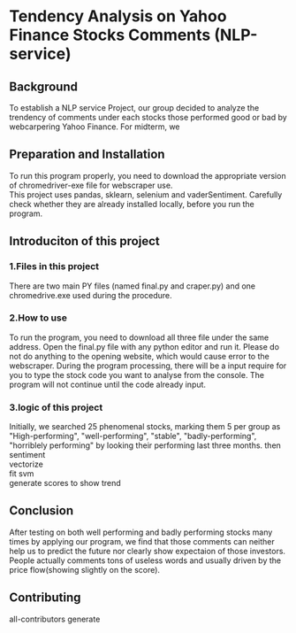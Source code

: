 # Tendency Analysis on Yahoo Finance Stocks Comments (NLP-service)
## Background
To establish a NLP service Project, our group decided to analyze the trendency of comments under each stocks those performed good or bad by webcarpering Yahoo Finance. For midterm, we
## Preparation and Installation
To run this program properly, you need to download the appropriate version of chromedriver-exe file for webscraper use.  
This project uses pandas, sklearn, selenium and vaderSentiment. Carefully check whether they are already installed locally, before you run the program.

## Introduciton of this project
### 1.Files in this project
There are two main PY files (named final.py and craper.py) and one chromedrive.exe used during the procedure.

### 2.How to use
To run the program, you need to download all three file under the same address. Open the final.py file with any python editor and run it. Please do not do anything to the opening website, which would cause error to the webscraper. During the program processing, there will be a input require for you to type the stock code you want to analyse from the console. The program will not continue until the code already input. 

### 3.logic of this project
Initially, we searched 25 phenomenal stocks, marking them 5 per group as "High-performing", "well-performing", "stable", "badly-performing", "horriblely performing" by looking their performing last three months.
then sentiment  
vectorize  
fit svm  
generate scores to show trend  



## Conclusion
After testing on both well performing and badly performing stocks many times by applying our program, we find that those comments can neither help us to predict the future nor clearly show expectaion of those investors. People actually comments tons of useless words and usually driven by the price flow(showing slightly on the score).

## Contributing 
<!-- ALL-CONTRIBUTORS-LIST: START - Do not remove or modify this section -->
<!-- ALL-CONTRIBUTORS-LIST:END -->
all-contributors generate
